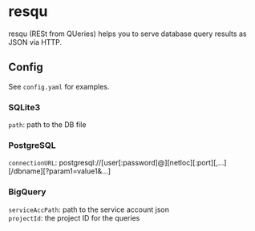 # resqu
resqu (RESt from QUeries) helps you to serve database query results as JSON via HTTP.
## Config
See `config.yaml` for examples.
### SQLite3
`path`: path to the DB file  
### PostgreSQL
`connectionURL`: postgresql://[user[:password]@][netloc][:port][,...][/dbname][?param1=value1&...]  
### BigQuery
`serviceAccPath`: path to the service account json  
`projectId`: the project ID for the queries  